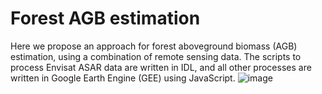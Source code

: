 # Forest AGB estimation
Here we propose an approach for forest aboveground biomass (AGB) estimation, using a combination of remote sensing data. The scripts to process Envisat ASAR data are written in IDL, and all other processes are written in Google Earth Engine (GEE) using JavaScript. 
![image](https://github.com/uoedwq/ForestAGB/assets/60411573/511125d5-7676-4011-a6b9-b29f92141617)

